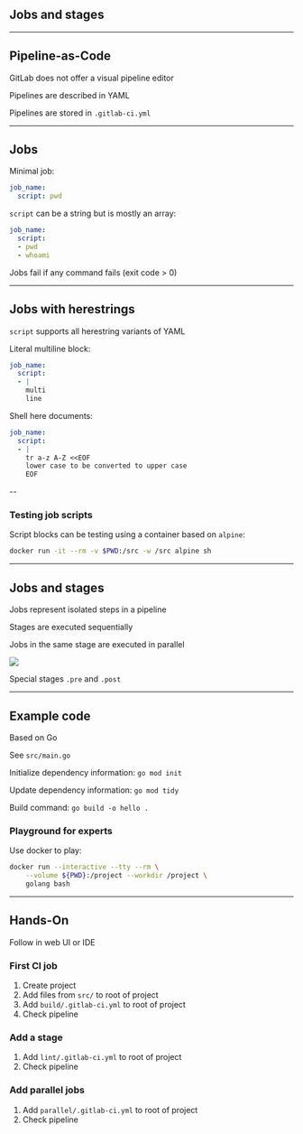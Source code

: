 <!-- .slide: id="gitlab_jobs" class="vertical-center" -->

<i class="fa-duotone fa-arrow-down-1-9 fa-8x fa-duotone-colors" style="float: right; color: grey;"></i>

## Jobs and stages

---

## Pipeline-as-Code

GitLab does not offer a visual pipeline editor

Pipelines are described in YAML [](https://yaml.org/)

Pipelines are stored in `.gitlab-ci.yml`

---

## Jobs

Minimal job:

```yaml
job_name:
  script: pwd
```

`script` can be a string but is mostly an array:

```yaml
job_name:
  script:
  - pwd
  - whoami
```

Jobs fail if any command fails (exit code > 0)

---

## Jobs with herestrings

`script` supports all herestring variants of YAML [](https://docs.gitlab.com/ee/ci/yaml/script.html#split-long-commands)

Literal multiline block:

```yaml
job_name:
  script:
  - |
    multi
    line
```

Shell here documents:

```yaml
job_name:
  script:
  - |
    tr a-z A-Z <<EOF
    lower case to be converted to upper case
    EOF
```

--

### Testing job scripts

Script blocks can be testing using a container based on `alpine`:

```bash
docker run -it --rm -v $PWD:/src -w /src alpine sh
```

---

## Jobs and stages

Jobs represent isolated steps in a pipeline

Stages [](https://docs.gitlab.com/ee/ci/yaml/#stages) are executed sequentially

Jobs in the same stage are executed in parallel

![](160_gitlab_ci/010_jobs_and_stages/jobs_and_stages.drawio.svg) <!-- .element: style="width: 60%;" -->

Special stages `.pre` and `.post`

---

## Example code

Based on Go [](https://go.dev/)

See `src/main.go`

Initialize dependency information: `go mod init`

Update dependency information: `go mod tidy`

Build command: `go build -o hello .`

### Playground for experts

Use docker to play:

```bash
docker run --interactive --tty --rm \
    --volume ${PWD}:/project --workdir /project \
    golang bash
```

---

## Hands-On

Follow in web UI or IDE

### First CI job [<i class="fa fa-comment-code"></i>](https://github.com/nicholasdille/container-slides/tree/master/160_gitlab_ci/010_jobs_and_stages/src "160_gitlab_ci/010_jobs_and_stages/src")

1. Create project
1. Add files from `src/` to root of project
1. Add `build/.gitlab-ci.yml` to root of project
1. Check pipeline

### Add a stage [<i class="fa fa-comment-code"></i>](https://github.com/nicholasdille/container-slides/tree/master/160_gitlab_ci/010_jobs_and_stages/lint "160_gitlab_ci/010_jobs_and_stages/lint")

1. Add `lint/.gitlab-ci.yml` to root of project
1. Check pipeline

### Add parallel jobs [<i class="fa fa-comment-code"></i>](https://github.com/nicholasdille/container-slides/tree/master/160_gitlab_ci/010_jobs_and_stages/parallel "160_gitlab_ci/010_jobs_and_stages/parallel")

1. Add `parallel/.gitlab-ci.yml` to root of project
1. Check pipeline
